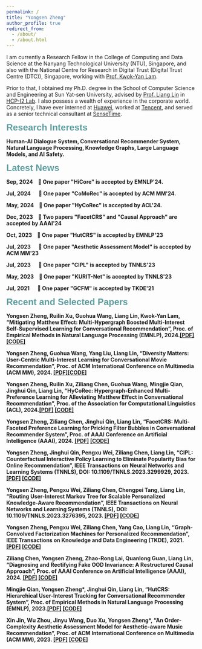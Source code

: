 ```yaml
---
permalink: /
title: "Yongsen Zheng"
author_profile: true
redirect_from: 
  - /about/
  - /about.html
---
```


<p align="left">
I am currently a Research Fellow in the College of Computing and Data Science at the Nanyang Technological University (NTU), Singapore, and also with the National Centre for Research in Digital Trust (Digital Trust Centre (DTC)), Singapore, working with <a href="https://personal.ntu.edu.sg/kwokyan.lam/">Prof. Kwok-Yan Lam</a>. 
</p>

<p align="left">
Prior to that, I obtained my Ph.D. degree in the School of Computer Science and Engineering at Sun Yat-sen University, advised by <a href="http://www.linliang.net/">Prof. Liang Lin</a> in <a href="https://www.sysu-hcp.net/home/">HCP-I2 Lab</a>. I also possess a wealth of experience in the corporate world. Concretely, I have ever interned at <a href="https://www.huawei.com/cn/?ic_medium=direct&ic_source=surlent">Huawei</a>, worked at <a href="https://www.tencent.com/en-us/">Tencent</a>, and served as a senior technical consultant at <a href="https://www.sensetime.com/en">SenseTime</a>.
</p>

<font face="Helvetica" color="Cadetblue" size=5pt ><strong>Research Interests<strong></strong></font>
<p>Human-AI Dialogue System, Conversational Recommender System, Natural Language Processing, Knowledge Graphs, Large Language Models, and AI Safety.</p>

<font face="Helvetica" color="Cadetblue" size=5pt ><strong>Latest News</strong></font>
<p align="left">Sep, 2024 &ensp; 🚀 One paper "HiCore" is accepted by EMNLP'24.</p>
<p align="left">Jul, 2024 &emsp; 🚀 One paper "CoMoRec" is accepted by ACM MM'24.</p>
<p align="left">May, 2024 &ensp; 🚀 One paper "HyCoRec" is accepted by ACL'24.</p>
<p align="left">Dec, 2023 &ensp; 🚀 Two papers "FacetCRS" and "Causal Approach" are accepted by AAAI'24</p>
<p align="left">Oct, 2023 &ensp; 🚀 One paper "HutCRS" is accepted by EMNLP'23</p>
<p align="left">Jul, 2023 &emsp; 🚀 One paper "Aesthetic Assessment Model" is accepted by ACM MM'23</p>
<p align="left">Jul, 2023 &emsp; 🚀 One paper "CIPL" is accepted by TNNLS'23</p>
<p align="left">May, 2023 &ensp; 🚀 One paper "KURIT-Net" is accepted by TNNLS'23</p>
<p align="left">Jul, 2021 &emsp; 🚀 One paper "GCFM" is accepted by TKDE'21</p>


<font face="Helvetica" color="Cadetblue" size=5pt ><strong>Recent and Selected Papers</strong></font>
<p align="left"><strong>Yongsen Zheng</strong>, Ruilin Xu, Guohua Wang, Liang Lin, Kwok-Yan Lam, “Mitigating Matthew Effect: Multi-Hypergraph Boosted Multi-Interest Self-Supervised Learning for Conversational Recommendation”, Proc. of Empirical Methods in Natural Language Processing (EMNLP), 2024.<a href="https:XXXX">[PDF]</a> <a href="https:XXXX">[CODE]</a></p>

<p align="left"><strong>Yongsen Zheng</strong>, Guohua Wang, Yang Liu, Liang Lin, “Diversity Matters: User-Centric Multi-Interest Learning for
Conversational Movie Recommendation”, Proc. of ACM International Conference on Multimedia (ACM MM), 2024. <a href="https:XXXX">[PDF]</a><a href="https:XXXX">[CODE]</a></p>

<p align="left"><strong>Yongsen Zheng</strong>, Ruilin Xu, Ziliang Chen, Guohua Wang, Mingjie Qian, Jinghui Qin, Liang Lin, “HyCoRec: Hypergraph-Enhanced Multi-Preference Learning for Alleviating Matthew Effect in Conversational Recommendation”, Proc. of the Association for Computational Linguistics (ACL), 2024.<a href="https:XXXX">[PDF]</a> <a href="https:XXXX">[CODE]</a></p>


<p align="left"><strong>Yongsen Zheng</strong>, Ziliang Chen, Jinghui Qin, Liang Lin, “FacetCRS: Multi-Faceted Preference Learning for Pricking Filter Bubbles in Conversational Recommender System”, Proc. of AAAI Conference on Artificial Intelligence (AAAI), 2024. <a href="https:XXXX">[PDF]</a> <a href="https:XXXX">[CODE]</a></p>

<p align="left"><strong>Yongsen Zheng</strong>, Jinghui Qin, Pengxu Wei, Ziliang Chen, Liang Lin, “CIPL: Counterfactual Interactive Policy Learning to Eliminate Popularity Bias for Online Recommendation”, IEEE Transactions on Neural Networks and Learning Systems (TNNLS), DOI: 10.1109/TNNLS.2023.3299929, 2023. <a href="https:XXXX">[PDF]</a> <a href="https:XXXX">[CODE]</a></p>

<p align="left"><strong>Yongsen Zheng</strong>, Pengxu Wei, Ziliang Chen, Chengpei Tang, Liang Lin, “Routing User-Interest Markov Tree for Scalable
Personalized Knowledge-Aware Recommendation”, IEEE Transactions on Neural Networks and Learning Systems (TNNLS), DOI: 10.1109/TNNLS.2023.3276395, 2023. <a href="https:XXXX">[PDF]</a> <a href="https:XXXX">[CODE]</a></p>

<p align="left"><strong>Yongsen Zheng</strong>, Pengxu Wei, Ziliang Chen, Yang Cao, Liang Lin, “Graph-Convolved Factorization Machines for
Personalized Recommendation”, IEEE Transactions on Knowledge and Data Engineering (TKDE), 2021. <a href="https:XXXX">[PDF]</a> <a href="https:XXXX">[CODE]</a></p>

<p align="left">Ziliang Chen, <strong>Yongsen Zheng</strong>, Zhao-Rong Lai, Quanlong Guan, Liang Lin, “Diagnosing and Rectifying Fake OOD Invariance: A Restructured Causal Approach”, Proc. of AAAI Conference on Artificial Intelligence (AAAI), 2024. <a href="https:XXXX">[PDF]</a> <a href="https:XXXX">[CODE]</a></p>

<p align="left">Mingjie Qian, <strong>Yongsen Zheng*</strong>, Jinghui Qin, Liang Lin, “HutCRS: Hierarchical User-Interest Tracking for Conversational Recommender System”, Proc. of Empirical Methods in Natural Language Processing (EMNLP), 2023.<a href="https:XXXX">[PDF]</a> <a href="https:XXXX">[CODE]</a></p>

<p align="left">Xin Jin, Wu Zhou, Jinyu Wang, Duo Xu, <strong>Yongsen Zheng*</strong>, “An Order-Complexity Aesthetic Assessment Model for Aesthetic-aware Music Recommendation”, Proc. of ACM International Conference on Multimedia (ACM MM), 2023. <a href="https:XXXX">[PDF]</a> <a href="https:XXXX">[CODE]</a></p>

